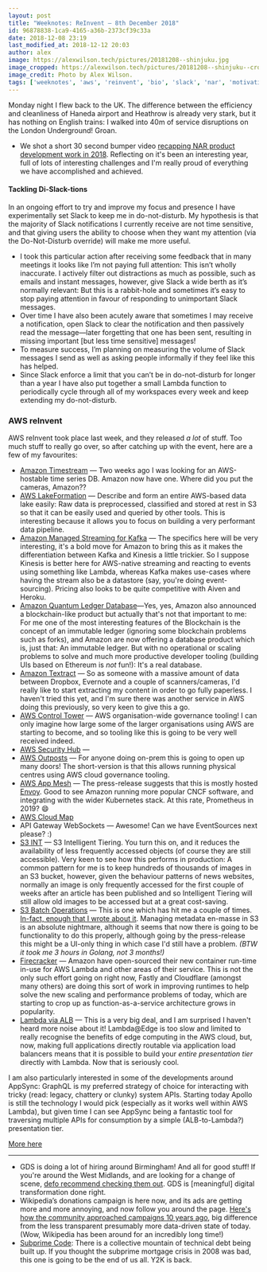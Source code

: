 ```yaml
---
layout: post
title: "Weeknotes: ReInvent — 8th December 2018"
id: 96878838-1ca9-4165-a36b-2373cf39c33a
date: 2018-12-08 23:19
last_modified_at: 2018-12-12 20:03
author: alex
image: https://alexwilson.tech/pictures/20181208--shinjuku.jpg
image_cropped: https://alexwilson.tech/pictures/20181208--shinjuku--cropped.jpg
image_credit: Photo by Alex Wilson.
tags: ['weeknotes', 'aws', 'reinvent', 'bio', 'slack', 'nar', 'motivation']
---
```


Monday night I flew back to the UK. The difference between the efficiency and cleanliness of Haneda airport and Heathrow is already very stark, but it has nothing on English trains: I walked into 40m of service disruptions on the London Underground! Groan.

- We shot a short 30 second bumper video [recapping NAR product development work in 2018](https://www.youtube.com/watch?v=6r0wBPYDHJ8). Reflecting on it's been an interesting year, full of lots of interesting challenges and I'm really proud of everything we have accomplished and achieved.

#### Tackling Di-Slack-tions
In an ongoing effort to try and improve my focus and presence I have experimentally set Slack to keep me in do-not-disturb.  My hypothesis is that the majority of Slack notifications I currently receive are not time sensitive, and that giving users the ability to choose when they want my attention (via the Do-Not-Disturb override) will make me more useful.
- I took this particular action after receiving some feedback that in many meetings it looks like I’m not paying full attention: This isn’t wholly inaccurate.  I actively filter out distractions as much as possible, such as emails and instant messages, however, give Slack a wide berth as it’s normally relevant: But this is a rabbit-hole and sometimes it’s easy to stop paying attention in favour of responding to unimportant Slack messages.
- Over time I have also been acutely aware that sometimes I may receive a notification, open Slack to clear the notification and then passively read the message—later forgetting that one has been sent, resulting in missing important [but less time sensitive] messages!
- To measure success, I’m planning on measuring the volume of Slack messages I send as well as asking people informally if they feel like this has helped.
- Since Slack enforce a limit that you can’t be in do-not-disturb for longer than a year I have also put together a small Lambda function to periodically cycle through all of my workspaces every week and keep extending my do-not-disturb.

### AWS reInvent
AWS reInvent took place last week, and they released _a lot_ of stuff. Too much stuff to really go over, so after catching up with the event, here are a few of my favourites:

- [Amazon Timestream](https://aws.amazon.com/timestream/) — Two weeks ago I was looking for an AWS-hostable time series DB. Amazon now have one. Where did you put the cameras, Amazon??
- [AWS LakeFormation](https://aws.amazon.com/lake-formation/) — Describe and form an entire AWS-based data lake easily: Raw data is preprocessed, classified and stored at rest in S3 so that it can be easily used and queried by other tools. This is interesting because it allows you to focus on building a very performant data pipeline.
- [Amazon Managed Streaming for Kafka](https://aws.amazon.com/about-aws/whats-new/2018/11/introducing-amazon-managed-streaming-for-kafka-in-public-preview/) — The specifics here will be very interesting, it's a bold move for Amazon to bring this as it makes the differentiation between Kafka and Kinesis a little trickier. So I suppose Kinesis is better here for AWS-native streaming and reacting to events using something like Lambda, whereas Kafka makes use-cases where having the stream also be a datastore (say, you're doing event-sourcing). Pricing also looks to be quite competitive with Aiven and Heroku.
- [Amazon Quantum Ledger Database](https://aws.amazon.com/about-aws/whats-new/2018/11/introducing-amazon-qldb/)—Yes, yes, Amazon also announced a blockchain-like product but actually that's not that important to me: For me one of the most interesting features of the Blockchain is the concept of an immutable ledger (ignoring some blockchain problems such as forks), and Amazon are now offering a database product which is, just that: An immutable ledger. But with no operational or scaling problems to solve and much more productive developer tooling (building UIs based on Ethereum is _not_ fun!): It's a real database.
- [Amazon Textract](https://aws.amazon.com/textract/) — So as someone with a massive amount of data between Dropbox, Evernote and a couple of scanners/cameras, I'd really like to start extracting my content in order to go fully paperless. I haven't tried this yet, and I'm sure there was another service in AWS doing this previously, so very keen to give this a go.
- [AWS Control Tower](https://aws.amazon.com/controltower/) — AWS organisation-wide governance tooling! I can only imagine how large some of the larger organisations using AWS are starting to become, and so tooling like this is going to be very well received indeed.
- [AWS Security Hub](https://aws.amazon.com/security-hub/) —
- [AWS Outposts](https://aws.amazon.com/outposts/) — For anyone doing on-prem this is going to open up many doors! The short-version is that this allows running physical centres using AWS cloud governance tooling.
- [AWS App Mesh](https://aws.amazon.com/about-aws/whats-new/2018/11/introducing-aws-app-mesh---service-mesh-for-microservices-on-aws/) — The press-release suggests that this is mostly hosted [Envoy](https://www.envoyproxy.io). Good to see Amazon running more popular CNCF software, and integrating with the wider Kubernetes stack. At this rate, Prometheus in 2019? 😄
- [AWS Cloud Map](https://aws.amazon.com/about-aws/whats-new/2018/11/introducing-aws-cloud-map/)
- API Gateway WebSockets — Awesome! Can we have EventSources next please? :)
- [S3 INT](https://aws.amazon.com/about-aws/whats-new/2018/11/s3-intelligent-tiering/) — S3 Intelligent Tiering. You turn this on, and it reduces the availability of less frequently accessed objects (of course they are still accessible).  Very keen to see how this performs in production: A common pattern for me is to keep hundreds of thousands of images in an S3 bucket, however, given the behaviour patterns of news websites, normally an image is only frequently accessed for the first couple of weeks after an article has been published and so Intelligent Tiering will still allow old images to be accessed but at a great cost-saving.
- [S3 Batch Operations](https://aws.amazon.com/about-aws/whats-new/2018/11/s3-batch-operations/) — This is one which has hit me a couple of times. [In-fact, enough that I wrote about it](https://alexwilson.tech/blog/2017/11/30/updating-permissions-in-large-s3-buckets/).  Managing metadata en-masse in S3 is an absolute nightmare, although it seems that now there is going to be functionality to do this properly, although going by the press-release this might be a UI-only thing in which case I'd still have a problem. _(BTW it took me 3 hours in Golang, not 3 months!)_
- [Firecracker](https://firecracker-microvm.github.io) — Amazon have open-sourced their new container run-time in-use for AWS Lambda and other areas of their service.  This is not the only such effort going on right now, Fastly and Cloudflare (amongst many others) are doing this sort of work in improving runtimes to help solve the new scaling and performance problems of today, which are starting to crop up as function-as-a-service architecture grows in popularity.
- [Lambda via ALB](https://aws.amazon.com/about-aws/whats-new/2018/11/alb-can-now-invoke-lambda-functions-to-serve-https-requests/) — This is a very big deal, and I am surprised I haven't heard more noise about it! Lambda@Edge is too slow and limited to really recognise the benefits of edge computing in the AWS cloud, but, now, making full applications directly routable via application load balancers means that it is possible to build your _entire presentation tier_ directly with Lambda. Now that is seriously cool.

I am also particularly interested in some of the developments around AppSync: GraphQL is my preferred strategy of choice for interacting with tricky (read: legacy, chattery or clunky) system APIs. Starting today Apollo is still the technology I would pick (especially as it works well within AWS Lambda), but given time I can see AppSync being a fantastic tool for traversing multiple APIs for consumption by a simple (ALB-to-Lambda?) presentation tier.

[More here](https://serverless.com/blog/reinvent-2018-serverless-announcements/)

---

- GDS is doing a lot of hiring around Birmingham! And all for good stuff! If you're around the West Midlands, and are looking for a change of scene, [defo recommend checking them out](https://jobs.jobvite.com/justicedigitalandtechnology/jobs). GDS is [meaningful] digital transformation done right.
- Wikipedia’s donations campaign is here now, and its ads are getting more and more annoying, and now follow you around the page. [Here's how the community approached campaigns 10 years ago](https://en.wikipedia.org/wiki/Wikipedia:Fundraising_redesign), big difference from the less transparent presumably more data-driven state of today. (Wow, Wikipedia has been around for an incredibly long time!)
- [Subprime Code](https://ftalphaville.ft.com/2018/10/22/1540184400000/Subprime-code--a-very-avoidable-crisis/): There is a collective mountain of technical debt being built up. If you thought the subprime mortgage crisis in 2008 was bad, this one is going to be the end of us all. Y2K is back.
